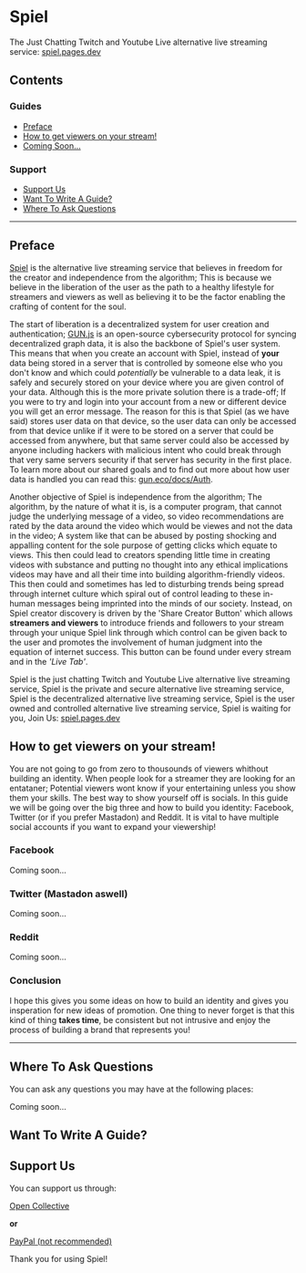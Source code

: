 # Spiel

The Just Chatting Twitch and Youtube Live alternative live streaming service: [spiel.pages.dev](https://spiel.pages.dev/?content=home)

## Contents

### Guides

- [Preface](#preface)
- [How to get viewers on your stream!](#how-to-get-viewers-on-your-stream)
- [Coming Soon...](#guides)

### Support

- [Support Us](#support-us)
- [Want To Write A Guide?](#want-to-write-a-guide)
- [Where To Ask Questions](#where-to-ask-questions)

***

## Preface

[Spiel](https://spiel.pages.dev/?content=home) is the alternative live streaming service that believes in freedom for the creator and independence from the algorithm; This is because we believe in the liberation of the user as the path to a healthy lifestyle for streamers and viewers as well as believing it to be the factor enabling the crafting of content for the soul.

The start of liberation is a decentralized system for user creation and authentication; [GUN.js](https://gun.eco/) is an open-source cybersecurity protocol for syncing decentralized graph data, it is also the backbone of Spiel's user system. This means that when you create an account with Spiel, instead of **your** data being stored in a server that is controlled by someone else who you don't know and which could *potentially* be vulnerable to a data leak, it is safely and securely stored on your device where you are given control of your data. Although this is the more private solution there is a trade-off; If you were to try and login into your account from a new or different device you will get an error message. The reason for this is that Spiel (as we have said) stores user data on that device, so the user data can only be accessed from that device unlike if it were to be stored on a server that could be accessed from anywhere, but that same server could also be accessed by anyone including hackers with malicious intent who could break through that very same servers security if that server has security in the first place. To learn more about our shared goals and to find out more about how user data is handled you can read this: [gun.eco/docs/Auth](https://gun.eco/docs/Auth).

Another objective of Spiel is independence from the algorithm; The algorithm, by the nature of what it is, is a computer program, that cannot judge the underlying message of a video, so video recommendations are rated by the data around the video which would be viewes and not the data in the video; A system like that can be abused by posting shocking and appalling content for the sole purpose of getting clicks which equate to views. This then could lead to creators spending little time in creating videos with substance and putting no thought into any ethical implications videos may have and all their time into building algorithm-friendly videos. This then could and sometimes has led to disturbing trends being spread through internet culture which spiral out of control leading to these in-human messages being imprinted into the minds of our society. Instead, on Spiel creator discovery is driven by the 'Share Creator Button' which allows **streamers and viewers** to introduce friends and followers to your stream through your unique Spiel link through which control can be given back to the user and promotes the involvement of human judgment into the equation of internet success. This button can be found under every stream and in the *'Live Tab'*.

Spiel is the just chatting Twitch and Youtube Live alternative live streaming service, Spiel is the private and secure alternative live streaming service, Spiel is the decentralized alternative live streaming service, Spiel is the user owned and controlled alternative live streaming service, Spiel is waiting for you, Join Us: [spiel.pages.dev](https://spiel.pages.dev/?content=home)

## How to get viewers on your stream!

You are not going to go from zero to thousounds of viewers whithout building an identity. When people look for a streamer they are looking for an entataner; Potential viewers wont know if your entertaining unless you show them your skills. The best way to show yourself off is socials. In this guide we will be going over the big three and how to build you identity: Facebook, Twitter (or if you prefer Mastadon) and Reddit. It is vital to have multiple social accounts if you want to expand your viewership!

### Facebook

Coming soon...

### Twitter (Mastadon aswell)

Coming soon...

### Reddit

Coming soon...

### Conclusion

I hope this gives you some ideas on how to build an identity and gives you insperation for new ideas of promotion. One thing to never forget is that this kind of thing **takes time**, be consistent but not intrusive and enjoy the process of building a brand that represents you!

***

## Where To Ask Questions

You can ask any questions you may have at the following places:

Coming soon...

## Want To Write A Guide?



## Support Us

You can support us through:

[Open Collective](#support-us)

**or**

[PayPal (not recommended)](#support-us)

Thank you for using Spiel!

